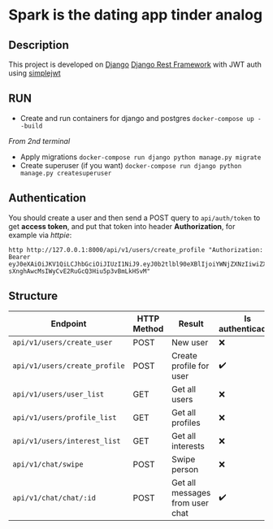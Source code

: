 # Spark is the dating app tinder analog

## Description
This project is developed on [Django](https://github.com/django/django) [Django Rest Framework](https://github.com/encode/django-rest-framework) with JWT auth using [simplejwt](https://github.com/jazzband/djangorestframework-simplejwt) 

## RUN
* Create and run containers for django and postgres ```docker-compose up --build```

*From 2nd terminal*

* Apply migrations ```docker-compose run django python manage.py migrate```
* Create superuser (if you want) ```docker-compose run django python manage.py createsuperuser```

## Authentication
You should create a user and then send a POST query to ```api/auth/token```
to get **access token**, and put that token into header **Authorization**, for example via *httpie*:
```
http http://127.0.0.1:8000/api/v1/users/create_profile "Authorization: Bearer eyJ0eXAiOiJKV1QiLCJhbGciOiJIUzI1NiJ9.eyJ0b2tlbl90eXBlIjoiYWNjZXNzIiwiZXhwIjoxNjE2MjA4Mjk1LCJqdGkiOiI4NGNhZmMzMmFiZDA0MDQ2YjZhMzFhZjJjMmRiNjUyYyIsInVzZXJfaWQiOjJ9.NJrs-sXnghAwcMsIWyCvE2RuGcQ3Hiu5p3vBmLkHSvM"
```

## Structure
|Endpoint|HTTP Method|Result|Is authenticaded|
| ------ | --------- | ---- | --- |
|```api/v1/users/create_user```|POST|New user|:x:|
|```api/v1/users/create_profile```|POST|Create profile for user|:heavy_check_mark:|
|```api/v1/users/user_list```|GET|Get all users|:x:|
|```api/v1/users/profile_list```|GET|Get all profiles|:x:|
|```api/v1/users/interest_list```|GET|Get all interests|:x:|
|```api/v1/chat/swipe```|POST|Swipe person|:x:|
|```api/v1/chat/chat/:id```|POST|Get all messages from user chat|:heavy_check_mark:|



